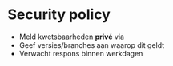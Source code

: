 # Security policy
- Meld kwetsbaarheden **privé** via <contactmethode>
- Geef versies/branches aan waarop dit geldt
- Verwacht respons binnen <x> werkdagen